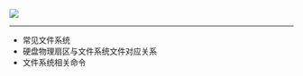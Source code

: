 ![](https://raw.githubusercontent.com/hsxhr-10/picture/master/FS%20Layer.png)

---

- 常见文件系统
- 硬盘物理扇区与文件系统文件对应关系
- 文件系统相关命令

